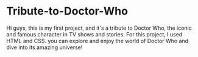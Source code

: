 # Tribute-to-Doctor-Who
Hi guys, this is my first project, and it's a tribute to Doctor Who, the iconic and famous character in TV shows and stories.
For this project, I used HTML and CSS. you can explore and enjoy the world of Doctor Who and dive into its amazing universe!


